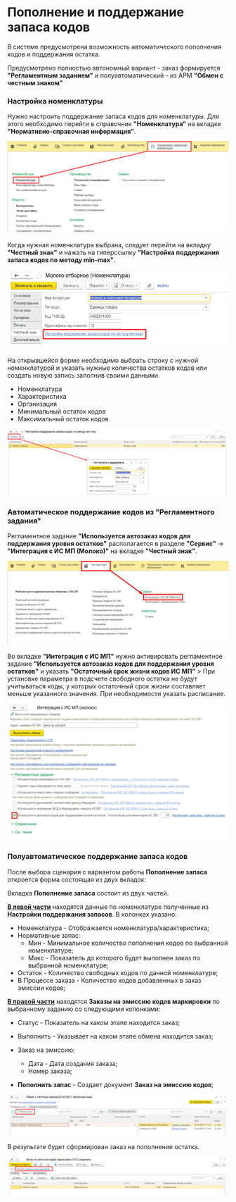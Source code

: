 # Пополнение и поддержание запаса кодов

В системе предусмотрена возможность автоматического пополнения кодов и поддержания остатка.

Предусмотрено полностью автономный вариант - заказ формируется **"Регламентным заданием"** и полуавтоматический - из АРМ **"Обмен с честным знаком"**

<h3> Настройка номенклатуры </h3>

Нужно настроить поддержание запаса кодов для номенклатуры. Для этого необходимо перейти в справочник **"Номенклатура"** на вкладке **"Нормативно-справочная информация"**.

[![2021-10-12_17-08-02][2021-10-12_17-08-02]][2021-10-12_17-08-02]

Когда нужная номенклатура выбрана, следует перейти на вкладку **"Честный знак"** и нажать на гиперссылку **"Настройка поддержания запаса кодов по методу min-max"**.

[![2021-10-12_17-08-03][2021-10-12_17-08-03]][2021-10-12_17-08-03]

На открывшейся форме необходимо выбрать строку с нужной номенклатурой и указать нужные количества остатков кодов или создать новую запись заполнив своими данными.

- Номенклатура
- Характеристика
- Организация
- Минимальный остаток кодов
- Максимальный остаток кодов

[![2021-10-12_17-08-04][2021-10-12_17-08-04]][2021-10-12_17-08-04]

<h3> Автоматическое поддержание кодов из "Регламентного задания" </h3>

Регламентное задание **"Используется автозаказ кодов для поддержания уровня остатков"** располагается в разделе **"Сервис"** -> **"Интеграция с ИС МП (Молоко)"** на вкладке **"Честный знак"**.

[![2021-10-12_17-08-00][2021-10-12_17-08-00]][2021-10-12_17-08-00]

Во вкладке **"Интеграция с ИС МП"** нужно активировать регламентное задание **"Используется автозаказ кодов для поддержания уровня остатков"** и указать **"Остаточный срок жизни кодов ИС МП"** > При установке параметра в подсчете свободного остатка не будут учитываться коды, у которых остаточный срок жизни составляет меньше указанного значения. При необходимости указать расписание.

[![2021-10-12_17-08-01][2021-10-12_17-08-01]][2021-10-12_17-08-01]

<h3> Полуавтоматическое поддержание запаса кодов </h3>

После выбора сценария с вариантом работы **Пополнение запаса** откроется форма состоящая из двух вкладок:

Вкладка **Пополнение запаса** состоит из двух частей.

<ins>**В левой части**</ins> находятся данные по номенклатуре полученные из **Настройки поддержания запасов**. В колонках указано:

- Номенклатура - Отображается номенклатура/характеристика;
- Нормативные запас:
  - Мин - Минимальное количество пополнения кодов по выбранной номенклатуре;
  - Макс - Показатель до которого будет выполнен заказ по выбранной номенклатуре;
- Остаток - Количество свободных кодов по данной номенклатуре;
- В Процессе заказа - Количество кодов добавленных в заказ эмиссии кодов;

<ins>**В правой части**</ins> находятся **Заказы на эмиссию кодов маркировки** по выбранному заданию со следующими колонками:

- Статус - Показатель на каком этапе находится заказ;
- Выполнить - Указывает на каком этапе обмена находится заказ;
- Заказ на эмиссию:
  - Дата - Дата создания заказа;
  - Номер заказа;

- **Пополнить запас** - Создает документ **Заказ на эмиссию кодов**;

[![2021-10-12_17-08-06][2021-10-12_17-08-06]][2021-10-12_17-08-06]

В результате будет сформирован заказ на пополнение остатка.

[![2021-10-12_17-08-07][2021-10-12_17-08-07]][2021-10-12_17-08-07]

[2021-10-12_17-08-00]: AutomaticOrder.assets/2021-10-12_17-08-00.png
[2021-10-12_17-08-01]: AutomaticOrder.assets/2021-10-12_17-08-01.png
[2021-10-12_17-08-02]: AutomaticOrder.assets/2021-10-12_17-08-02.png
[2021-10-12_17-08-03]: AutomaticOrder.assets/2021-10-12_17-08-03.png
[2021-10-12_17-08-04]: AutomaticOrder.assets/2021-10-12_17-08-04.png
[2021-10-12_17-08-06]: AutomaticOrder.assets/2021-10-12_17-08-06.png
[2021-10-12_17-08-07]: AutomaticOrder.assets/2021-10-12_17-08-07.png